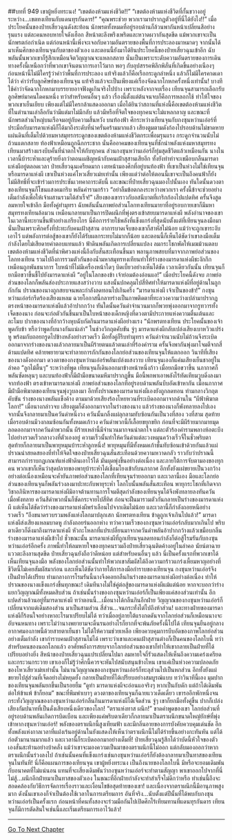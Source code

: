 ##บทที่ 949 เขาผู้หยิ่งทระนง!
“เขตต้องห้ามแห่งชีวิต!!”
“เขตต้องห้ามแห่งชีวิตที่กั้นขวางอยู่ระหว่าง...เขตทงเทียนกับแดนทุรกันดาร!”
“คุณพระช่วย พวกเรามาปรากฏตัวอยู่ที่นี่ได้ยังไง!!” เมื่อประโยคนั้นของป๋ายเสี่ยวฉุนดังสะท้อน นักพรตทั้งหมดที่อยู่รอบด้านก็ล้วนพากันหน้าเปลี่ยนสีอย่างรุนแรง แต่ละคนหอบหายใจดังเฮือก สีหน้าตะลึงพรึงเพริดและหวาดผวากันสุดขีด แม้พวกเขาจะเป็นนักพรตก่อกำเนิด แต่ก่อนหน้านี้เพิ่งจะเจอกับความอันตรายของพื้นที่การประลองมาหมาดๆ จากนั้นได้มาเห็นศึกของเทียนจุนกับตาของตัวเอง และตอนนี้ยังมาได้ยินประโยคนี้ของป๋ายเสี่ยวฉุนเข้าอีก ฉับพลันนั้นพวกเขาก็รู้สึกเหมือนจิตวิญญาณจะแหลกสลาย
นั่นเป็นเพราะระดับความอันตรายของการเดินทางครั้งนี้เหนือกว่าที่พวกเขาจินตนาการเอาไว้มาก พอๆ กับอุปสรรคพิลึกพิลั่นที่เกิดขึ้นอย่างเนืองๆ
ก่อนหน้านี้ไม่มีใครรู้ว่าคำว่าพื้นที่การประลอง แท้จริงแล้วก็คือเรือกระดูกลำหนึ่ง แล้วก็ไม่มีใครคาดเดาได้ว่า คำว่ารับลูกศิษย์ของเทียนจุน แท้จริงแล้วจะเป็นเพียงแค่เรื่องจัดฉากโกหกครั้งหนึ่งเท่านั้น!
บางทีใช้คำว่าจัดฉากโกหกมาบรรยายอาจฟังดูเกินจริงไปบ้าง เพราะหลังจากจบเรื่อง เทียนจุนสามารถเลือกรับลูกศิษย์มาคนใดคนหนึ่ง ทว่าสำหรับคนอื่นๆ แล้ว เรื่องนี้ตั้งแต่ต้นจนจบก็คือการหลอกใช้ ทำให้ใจของพวกเขาเย็นเยียบ เพียงแต่ไม่มีใครกล้าแสดงออกมา
เมื่อได้ยินว่าสถานที่แห่งนี้คือเขตต้องห้ามแห่งชีวิตที่ในตำนานเล่าลือกันว่ามีแต่มาไม่มีกลับ แล้วมีหรือที่จิตใจของทุกคนจะไม่แหลกลาญ และขณะที่นักพรตส่วนใหญ่บนเรือจมอยู่กับความสิ้นหวัง บนท้องฟ้า ศึกระหว่างเทียนจุนกับกงซุนหว่านเอ๋อร์ที่ประมือกับมารดาแห่งผีก็ได้มาถึงระดับที่น่าครั่นคร้ามมากแล้ว
เสียงตูมตามดังก้องไปรอบด้านไม่ขาดหาย แผ่นดินที่เต็มไปด้วยมหาสมุทรกระดูกของเขตต้องห้ามแห่งชีวิตกระเพื่อมรุนแรง กระดูกจำนวนนับไม่ถ้วนแตกสลาย ท้องฟ้าเหมือนถูกฉีกกระชาก นั่นคืออาคมของเทียนจุนที่ชักนำพลังแห่งมหาสมุทรทงเทียนมาสร้างแรงบีบคั้นที่น่าตกใจให้กับทุกคน
ส่วนกงซุนหว่านเอ๋อร์ก็ทุ่มสุดชีวิตแล้วเหมือนกัน นางในเวลานี้บ้าระห่ำและดุร้ายยิ่งกว่าตอนเผชิญหน้ากับคนเฝ้าสุสานเสียอีก ทั้งยังทำท่าจะเขมือบกลืนมารดาแห่งผีอยู่ตลอดเวลา
ป๋ายเสี่ยวฉุนเครียดมาก เงยหน้ามองศึกที่อยู่บนท้องฟ้า ที่เขาเป็นห่วงไม่ใช่เทียนจุนหรือมารดาแห่งผี เขาเป็นห่วงแค่โหวเสี่ยวเม่ยเท่านั้น เพียงแต่ว่าต่อให้ตอนนี้เขาจะเป็นถึงคนฟ้าก็ยังไม่มีสิทธิ์ที่จะเข้าร่วมการประชันเวทคาถาระดับนี้
และขณะที่ป๋ายเสี่ยวฉุนมองไปนั้นเอง ทันใดนั้นดวงตาของเทียนจุนก็โชนแสงคมกริบ พลันคำรามกร้าว
“อย่าลืมข้อตกลงระหว่างพวกเรา ครั้งนี้ข้าจะช่วยอย่างเต็มกำลังเพื่อให้เจ้าผสานรวมได้สำเร็จ!” เสียงของเขาราวกับอสนีบาตที่เกริกก้องไปแปดทิศ ครั้นจึงสูดลมหายใจเข้าลึก มือทั้งคู่ทำมุทรา ฉับพลันนั้นภาพย่อส่วนโลกทงเทียนมายาที่อยู่รอบกายเขาก็มีมหาสมุทรทงเทียนล้อมวน เหมือนกลายมาเป็นการปิดผนึกที่พุ่งตรงเข้าสยบมารดาแห่งผี
พลังอำนาจของเขาในเวลานี้ทะยานขึ้นฟ้าอย่างเกรียงไกร นี่คือการร่ายใช้พลังที่แข็งแกร่งที่สุดนับตั้งแต่ที่เทียนจุนลงมือมา นั่นเป็นเพราะศึกครั้งที่ปะทะกับคนเฝ้าสุสาน อาการบาดเจ็บของเขาก็สาหัสไม่น้อย แม้ว่าจะถูกเขาระงับเอาไว้ แต่พลังการต่อสู้ของเขาก็ยังได้รับผลกระทบไม่มากก็น้อย
และตอนนี้ก็เห็นได้ชัดว่าเขาลงมือเต็มกำลังโดยไม่เสียดายค่าตอบแทนแล้ว
ฟ้าดินพลันเกิดการเปลี่ยนแปลง ลมกระโชกพัดให้เมฆม้วนตลบ เขตต้องห้ามแห่งชีวิตที่น่าพิศวงแห่งนี้ถึงกับสั่นสะเทือนขึ้นมา พลานุภาพสยบที่มาจากภาพย่อส่วนของโลกทงเทียน รวมไปถึงการรวมตัวกันของน้ำมหาสมุทรทงเทียนทำให้ร่างของมารดาแห่งผีชะงักกึกเหมือนถูกพันธนาการ ใบหน้าที่ไม่มีเครื่องหน้าใดๆ บิดเบี้ยวอย่างเห็นได้ชัด
เวลาเดียวกันนั้น เทียนจุนก็ยกมือขวาขึ้นชี้ไปยังมารดาแห่งผี
“อยู่ในโลกของข้า เจ้าย่อมต้องอ่อนแอ!”
เมื่อประโยคนี้ดังจบ ภาพย่อส่วนของโลกก็พลันส่องประกายแสงสว่างวาบ แสงนั้นปกคลุมไปสี่ทิศทำให้มารดาแห่งผีที่อยู่ด้านในถูกกักกัน ปราณของนางถูกสยบจนพละกำลังลดทอนไปเกินครึ่ง
“มารดาแห่งผี เจ้าเป็นของข้า!” กงซุนหว่านเอ๋อร์กรีดร้องเสียงแหลม ฉวยโอกาสนี้กลายร่างเป็นภาพติดตาที่ทะลวงความว่างเปล่ามาปรากฏตรงหน้าของมารดาแห่งผีแล้วอ้าปากกว้าง ทันใดนั้นควันดำจำนวนมากก็พวยพุ่งออกมาจากรูทวารทั้งเจ็ดของนาง ก่อนจะก่อตัวกันขึ้นมาเป็นใบหน้าของเด็กหญิงที่ดวงตามีประกายแห่งความตื่นเต้นและละโมบ ปากของนางที่อ้ากว้างหุบฉับกัดกินมารดาแห่งผีอย่างแรง
“นักพรตทงเทียน ประโยคนั้นของเจ้า พูดกับข้า หรือว่าพูดกับนางกันแน่เล่า” ในช่วงวิกฤตคับขัน จู่ๆ มารดาแห่งผีกลับเปล่งเสียงเบาหวิวแปร่งหู พร้อมกับถอยกรูดไปข้างหลังอย่างรวดเร็ว มือทั้งคู่ก็รีบทำมุทรา ควันดำจำนวนนับไม่ถ้วนจึงระเบิดออกมาจากร่างของนางแล้วกลายมาเป็นผีร้ายตนแล้วตนเล่าที่ร้องคำราม ครั้นจึงพากันพุ่งมาโจมตีจากสี่ด้านแปดทิศ คล้ายพยายามจะทำลายการกักกันของโลกย่อส่วนของเทียนจุนให้แตกออก
วินาทีที่เสียงของนางดังออกมา ดวงตาของกงซุนหว่านเอ๋อร์พลันเปล่งแสงวาบ เทียนจุนเองก็แค่นเสียงเย็นชาอยู่ในลำคอ
“ลูกไม้ตื้นๆ” ระหว่างที่พูด เทียนจุนก็เดินออกมาข้างหน้าหนึ่งก้าว เมื่อยกมือขวาขึ้น นภากาศก็พลันซัดหลุนๆ และบนท้องฟ้าก็มีฝ่ามือขนาดมหึมาปรากฏขึ้น มือนี้พกพาเอาพลังไร้ทัดเทียมวูบดิ่งลงมาจากท้องฟ้า ตรงเข้าหามารดาแห่งผี
ภาพย่อส่วนของโลกที่อยู่รอบด้านพลันบีบอัดเข้าหากัน เมื่อนภากาศมีฝ่ามือพิฆาตของเทียนจุนพุ่งวูบลงมา อีกทั้งปราณของมารดาแห่งผีเองยังถูกลดทอน ท่ามกลางวิกฤตคับขัน ร่างของนางพลันแข็งค้าง ตามมาด้วยเสียงร้องโหยหวนที่ระเบิดออกมาจากด้านใน
“ผีฟ้าพิฆาตโลกา!” เมื่อนางกล่าวจบ เสียงตูมก็ดังออกมาจากในร่างของนาง แล้วร่างของนางก็พังทลายลงไปเอง จากนั้นจึงกลายมาเป็นควันดำหนึ่งวง ควันนั้นกลิ้งแผ่ลุกลามทับซ้อนกันเป็นวงที่สอง วงที่สาม สุดท้ายเมื่อรอบด้านมีวงกลมซ้อนกันทั้งหมดเก้าวง ควันดำพวกนี้ก็เลื้อยขยุกขยิก ก่อนที่จะมีผีร้ายมากมายมุดลอดออกมาจากควันดำพวกนั้น
ผีร้ายเหล่านี้มีจำนวนมากจนน่าตกใจ แต่ละตัวร้องคำรามพลางห้อตะบึงไปอย่างรวดเร็วกลางวงที่ตัวเองอยู่ ความเร็วนั้นทำให้ควันดำแต่ละวงหมุนคว้างเร็วจี๋ในชั่วพริบตา สุดท้ายก็กลายมาเป็นพายุหมุนบ้าระห่ำลูกหนึ่ง!
พายุหมุนที่มีทั้งหมดเก้าชั้นทับซ้อนเข้าด้วยกันแล้วแผ่ปราณน่าสยดสยองที่ทำให้จิตใจของป๋ายเสี่ยวฉุนสั่นสะเทือนด้วยความหวาดกลัว ราวกับว่าปราณนี้สามารถกำราบกฎเกณฑ์แห่งฟ้าดินเอาไว้ได้ มันผุดพุ่งขึ้นอย่างต่อเนื่อง และภายใต้การจับตามองของทุกคน พวกเขาก็เห็นว่าสุดปลายของพายุบ้าระห่ำได้เชื่อมโยงเข้ากับนภากาศ อีกทั้งยังแผ่ขยายเป็นวงกว้างอย่างต่อเนื่องเหมือนจะค้ำยันภาพย่อส่วนของโลกที่เทียนจุนร่ายออกมา
และเวลานี้เอง มือและโลกย่อส่วนของเทียนจุนก็พลันร่วงลงมาปะทะกับพายุระห่ำ
โลกใบนั้นพลันสั่นสะเทือน พายุกระโชกที่เกิดจากวิชาอภินิหารของมารดาแห่งผีมิอาจต้านทานการโจมตีสุดกำลังของเทียนจุนได้จึงพังทลายลงทันควัน เมื่อพังทลาย ควันสีดำพวกนั้นก็ซัดกระจายไปสี่ทิศ ก่อนจะฝืนมารวมตัวกันกลายเป็นร่างของมารดาแห่งผี
แต่เห็นได้ชัดว่าร่างของมารดาแห่งผีพร่าเลือนไปจากเดิมไม่น้อย และเวลานี้ก็กำลังถอยหนีอย่างรวดเร็ว
“ถึงขนาดรวบรวมพลังแห่งโลกมาปลุกเสก นักพรตทงเทียน ข้าดูถูกเจ้าเกินไปแล้ว!” มารดาแห่งผีส่งเสียงแหลมบาดหู กำลังถอยร่นออกห่าง ทว่าความเร็วของกงซุนหว่านเอ๋อร์กลับมากเกินไป พริบตาเดียวก็ดิ่งมาถึงมารดาแห่งผี หัวกะโหลกที่แปรเปลี่ยนมาจากควันดำพลันอ้าปากกว้างแล้วเขมือบกลืนร่างของมารดาแห่งผีเข้าไป
ชั่วขณะนั้น มารดาแห่งผีที่ถูกเทียนจุนลดทอนกำลังก็ต่อสู้โรมรันกับกงซุนหว่านเอ๋อร์อีกครั้ง ภาพนี้ทำให้ลมหายใจของทุกคนรวมถึงป๋ายเสี่ยวฉุนติดค้างอยู่ในลำคอ นัยน์ตาฉายแววตะลึงลานสุดขีด
ป๋ายเสี่ยวฉุนยังถือว่าดีหน่อย แต่สำหรับคนอื่นๆ แล้ว นี่เป็นครั้งแรกที่พวกเขาได้เห็นเทียนจุนลงมือ พลังของโลกย่อส่วนนั้นทำให้พวกเขาสัมผัสได้ถึงความกร้าวแกร่งเหี้ยมหาญอย่างที่ชีวิตนี้ไม่เคยสัมผัสมาก่อน
และเห็นได้ชัดว่าภายใต้การลงมือกำราบของเทียนจุน กงซุนหว่านเอ๋อร์จึงเป็นฝ่ายได้เปรียบ ท่ามกลางการโรมรันนี้นางจึงคอยกลืนกินร่างของมารดาแห่งผีอย่างต่อเนื่อง ทำให้ปราณของนางแข็งแกร่งขึ้นทุกขณะ!
เดิมทีนางไม่ใช่คู่ต่อสู้ของมารดาแห่งผีแม้แต่น้อย หากจะบอกว่าร่างแยกวิญญาณมีทั้งหมดสิบส่วน ถ้าเช่นนั้นร่างของกงซุนหว่านเอ๋อร์ก็เป็นเพียงแค่สองส่วนเท่านั้น อีกแปดส่วนล้วนอยู่ที่มารดาแห่งผี
ทว่าตอนนี้...เมื่อนางได้กลืนกินอีกฝ่าย วิญญาณของกงซุนหว่านเอ๋อร์ก็เปลี่ยนจากแต่เดิมสองส่วน มาเป็นสามส่วน สี่ส่วน...จนกระทั่งไต่ไปถึงห้าส่วน!
และทางฝ่ายของมารดาแห่งผีก็ร้อนใจอย่างหาอะไรมาเปรียบไม่ได้ ทว่าเมื่ออยู่ภายใต้แรงกดดันจากโลกย่อส่วนก็เหมือนนางจะอับจนหนทาง เพราะไม่ว่านางพยายามจะดิ้นรนอย่างไรก็ยากที่จะพ้นภัยครั้งนี้ไปได้
เทียนจุนยืนอยู่กลางอากาศมองภาพนี้ด้วยสายตาเย็นชา ไม่ได้ให้ความช่วยเหลือ เพียงควบคุมการบีบอัดของภาพโลกย่อส่วนอย่างเต็มกำลัง เขากำราบคนเฝ้าสุสานไม่ได้ เพราะว่าเขาและคนเฝ้าสุสานต่างก็เป็นคนของโลกใบนี้ ทว่าสำหรับคนของนอกโลกแล้ว อาศัยพลังการสยบจากโลกย่อส่วนของเขาก็ทำให้เขากลายเป็นฝ่ายที่ได้เปรียบอย่างยิ่ง
สีหน้าของป๋ายเสี่ยวฉุนแปรเปลี่ยนไปมา ลมหายใจถี่รัวแสดงให้เห็นถึงความเคร่งเครียดและกระวนกระวาย เขาเองก็ไม่รู้ว่าศึกนี้ควรจะหันไปสนับสนุนข้างไหน เขาแค่เป็นห่วงความปลอดภัยของโหวเสี่ยวเม่ยเท่านั้น
ไม่นานวิญญาณของกงซุนหว่านเอ๋อร์ก็ทะลุส่วนไปเป็นหกส่วน อีกทั้งยังแผ่ขยายไปสู่ส่วนที่เจ็ดอย่างไม่หยุดยั้ง กลายเป็นฝ่ายที่ได้เปรียบอย่างสมบูรณ์แบบ ทว่าวินาทีนี้เอง มุมปากของเทียนจุนพลันยกขึ้นเป็นรอยยิ้ม
“ดูท่า มารดาแห่งผีจะอ่อนแอจริงๆ หากเป็นกับดัก แต่ถ้าได้เดิมพัน ต่อให้ข้าแพ้ ข้าก็ยอม” ขณะที่พึมพำเบาๆ ดวงตาของเทียนจุนก็ฉายแววเด็ดเดี่ยว เขารออีกพักหนึ่งจนกระทั่งวิญญาณของกงซุนหว่านเอ๋อร์กลืนกินมารดาแห่งผีได้เจ็ดส่วน จู่ๆ เขาก็ยกมือทั้งคู่ขึ้น ปากก็เปล่งเสียงกัมปนาทที่เป็นดั่งเสียงหนึ่งเดียวของโลก!
“ตราแห่งทาส ผนึก!” ขาดคำพูดของเขา โลกย่อส่วนที่อยู่รอบด้านพลันเกิดการบิดเบือน และเพียงแค่พริบตาเดียวก็กลายมาเป็นตราผนึกขนาดใหญ่ยักษ์ที่พุ่งเข้าหากงซุนหว่านเอ๋อร์!
พลังของตราผนึกนี้สูงเทียมฟ้า และมีกลิ่นอายของการบังคับควบคุมเด่นชัด อีกทั้งพลังแห่งกาลเวลาที่แฝงเร้นอยู่ด้านในยังแสดงให้เห็นว่าตราผนึกนี้ไม่ได้ร่ายขึ้นอย่างกะทันหัน แต่ได้ก่อตัวมานานมากแล้ว และเวลานี้ก็ระเบิดออกมาอย่างเต็มที่!
ป๋ายเสี่ยวฉุนรู้สึกได้ว่าบัดนี้หัวใจของตัวเองสั่นสะท้านอย่างบ้าคลั่ง แม้ว่าเขาจะมองความเป็นมาของตราผนึกนี้ไม่ออก แต่กลับมองออกว่าหากตราผนึกนั้นร่วงลงไป ถ้าเช่นนั้นคนที่แข็งแกร่งเช่นกงซุนหว่านเอ๋อร์ก็ยังต้องกลายมาเป็นทาสของเทียนจุนในทันที!
นี่ก็คือแผนการของเทียนจุน เขาผู้หยิ่งทระนง เป็นถึงนายของโลกใบนี้ มีหรือจะยอมเดิมพันกับอนาคตที่ไม่แน่นอน แทนที่จะเสี่ยงเดิมพันว่ากงซุนหว่านเอ๋อร์จะทำตามสัญญา พาเขาออกไปจากที่นี่ ไม่สู้...ผนึกอีกฝ่ายมาเป็นทาสของตัวเอง ในขณะที่อีกฝ่ายกำลังจะทำสำเร็จไม่ดีกว่าหรือ ทำเช่นนี้ถึงจะสอดคล้องกับวิธีการจัดการเรื่องราวและเงื่อนไขข้อสุดท้ายของเขา!
และเนื่องจากตราผนึกนี้มีอานุภาพสูงมาก ดังนั้นเขาเองก็จำเป็นต้องใช้เวลาในการเตรียมการ อันที่จริง...นับตั้งแต่ปีนั้นที่ได้พบกับกงซุนหว่านเอ๋อร์เป็นครั้งแรก ก่อนหน้าที่คนทั้งสองจะร่วมมือกันไปเปิดศึกไร้เทียมทานที่แดนทุรกันดาร เทียนจุนก็มีการตัดสินใจเช่นนี้และเริ่มเตรียมการเอาไว้แล้ว!

------


[Go To Next Chapter]( ./96.md)